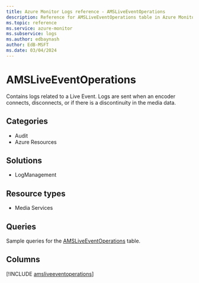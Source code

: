 ```yaml
---
title: Azure Monitor Logs reference - AMSLiveEventOperations
description: Reference for AMSLiveEventOperations table in Azure Monitor Logs.
ms.topic: reference
ms.service: azure-monitor
ms.subservice: logs
ms.author: edbaynash
author: EdB-MSFT
ms.date: 03/04/2024
---
```


# AMSLiveEventOperations

Contains logs related to a Live Event. Logs are sent when an encoder connects, disconnects, or if there is a discontinuity in the media data.


## Categories

- Audit
- Azure Resources

## Solutions

- LogManagement

## Resource types

- Media Services

## Queries

 Sample queries for the [AMSLiveEventOperations](/azure/azure-monitor/reference/queries/amsliveeventoperations) table.


## Columns
  
[!INCLUDE [amsliveeventoperations](.././tables/includes/amsliveeventoperations-include.md)]
